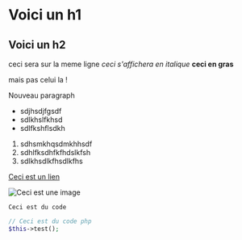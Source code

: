 # Voici un h1

## Voici un h2

ceci
sera
sur la
meme ligne
_ceci s'affichera en italique_
**ceci en gras**

mais pas celui la !

Nouveau paragraph

- sdjhsdjfgsdf
- sdlkhslfkhsd
- sdlfkshflsdkh

1. sdhsmkhqsdmkhhsdf
2. sdhlfksdhfkfhdslkfsh
3. sdlkhsdlkfhsdlkfhs

[Ceci est un lien](https://github.com/Djeg/formation-symfony)

![Ceci est une image](https://external-content.duckduckgo.com/iu/?u=https%3A%2F%2Ftse1.mm.bing.net%2Fth%3Fid%3DOIP.4XB8NF1awQyApnQDDmBmQwHaEo%26pid%3DApi&f=1)

`Ceci est du code`

```php
// Ceci est du code php
$this->test();
```

